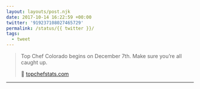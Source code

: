 ```yaml
---
layout: layouts/post.njk
date: 2017-10-14 16:22:59 +00:00
twitter: '919237108027465729'
permalink: /status/{{ twitter }}/
tags: 
  - tweet
---
```


> Top Chef Colorado begins on December 7th. Make sure you’re all caught up.
> 
> 🔪 [topchefstats.com](https://topchefstats.com)

---
